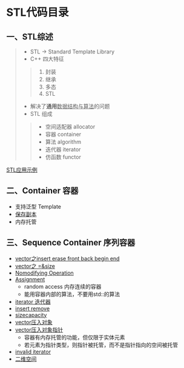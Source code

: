 # STL代码目录  
## 一、STL综述  
> - STL -> Standard Template Library  
>- C++ 四大特征
>>    1. 封装  
>>    2. 继承  
>>    3. 多态  
>>    4. STL  
>- 解决了**通用**<u>数据结构与算法</u>的问题  
>- STL 组成 
>>    - 空间适配器 allocator  
>>    - 容器 container  
>>    - 算法 algorithm  
>>    - 迭代器 iterator  
>>    - 仿函数 functor  

[STL应用示例](https://github.com/zwx2000/Cpp_Space/blob/master/STL/day01/01stl/main.cpp)  
## 二、Container 容器  
- 支持泛型 Template  
- [保存副本](https://github.com/zwx2000/Cpp_Space/blob/master/STL/day01/02container/main.cpp)
- 内存托管
## 三、Sequence Container 序列容器
- [vector之insert erase front back begin end](https://github.com/zwx2000/Cpp_Space/blob/master/STL/day01/03vector/main.cpp)
- [vector之 =&size](https://github.com/zwx2000/Cpp_Space/blob/master/STL/day01/04vector/main.cpp)
- [Nomodifying Operation](https://github.com/zwx2000/Cpp_Space/blob/master/STL/day01/05vectornomodify/main.cpp)
- [Assignment](https://github.com/zwx2000/Cpp_Space/blob/master/STL/day01/06assign/main.cpp)
    - random access 内存连续的容器
    - 能用容器内部的算法，不要用std::的算法
- [iterator 迭代器](https://github.com/zwx2000/Cpp_Space/blob/master/STL/day01/07iterator/main.cpp)
- [insert remove](https://github.com/zwx2000/Cpp_Space/blob/master/STL/day01/08insertremove/main.cpp)
- [sizecapacity](https://github.com/zwx2000/Cpp_Space/blob/master/STL/day01/10sizecapacityresuzereserve/main.cpp)
- [vector压入对象](https://github.com/zwx2000/Cpp_Space/blob/master/STL/day01/11vectorObk/main.cpp)
- [vector压入对象指针](https://github.com/zwx2000/Cpp_Space/blob/master/STL/day01/12vectorobjpointer/main.cpp)
    - 容器有内存托管的功能，但仅限于实体元素
    - 若元素为指针类型，则指针被托管，而不是指针指向的空间被托管
- [invalid iterator](https://github.com/zwx2000/Cpp_Space/blob/master/STL/day01/13eraseinsert/main.cpp)
- [二维空间](https://github.com/zwx2000/Cpp_Space/blob/master/STL/day01/152dspace/main.cpp)